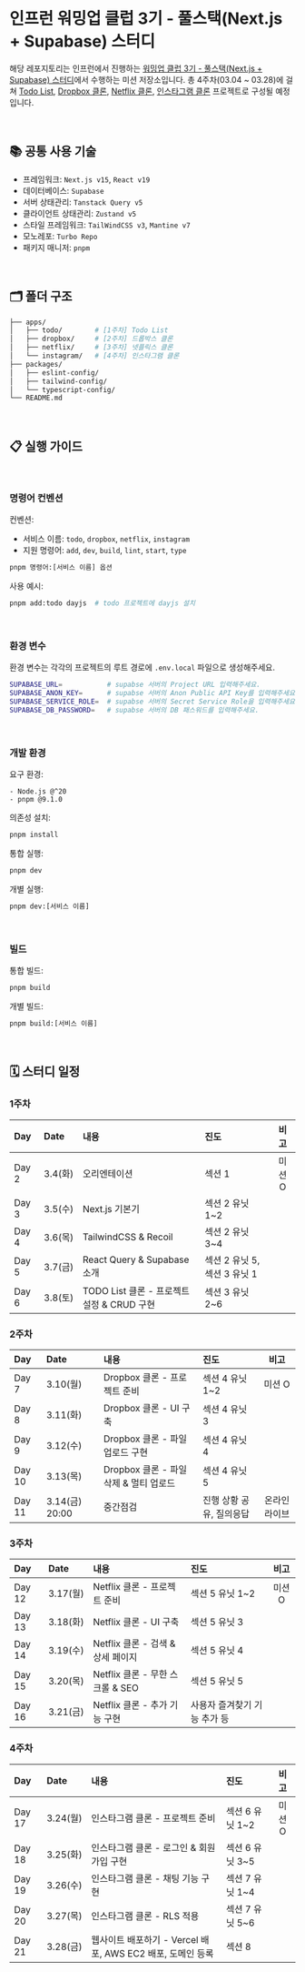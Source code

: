 # 인프런 워밍업 클럽 3기 - 풀스택(Next.js + Supabase) 스터디

해당 레포지토리는 인프런에서 진행하는 [워밍업 클럽 3기 - 풀스택(Next.js + Supabase) 스터디](https://www.inflearn.com/course/offline/warmup-club-3-fs)에서 수행하는 미션 저장소입니다. 총 4주차(03.04 ~ 03.28)에 걸쳐 [Todo List](/apps/todo/README.md), [Dropbox 클론](/apps/drop-box/README.md), [Netflix 클론](/apps/netflix/README.md), [인스타그램 클론](/apps/instagram/README.md) 프로젝트로 구성될 예정입니다.

<br />

## 📚 공통 사용 기술

- 프레임워크: `Next.js v15`, `React v19`
- 데이터베이스: `Supabase`
- 서버 상태관리: `Tanstack Query v5`
- 클라이언트 상태관리: `Zustand v5`
- 스타일 프레임워크: `TailWindCSS v3`, `Mantine v7`
- 모노레포: `Turbo Repo`
- 패키지 매니저: `pnpm`

<br />

## 🗂️ 폴더 구조

```bash
├── apps/
│   ├── todo/        # [1주차] Todo List
│   ├── dropbox/     # [2주차] 드롭박스 클론
│   ├── netflix/     # [3주차] 넷플릭스 클론
│   └── instagram/   # [4주차] 인스타그램 클론
├── packages/
│   ├── eslint-config/
│   ├── tailwind-config/
│   └── typescript-config/
└── README.md
```

<br />

## 📋 실행 가이드

<br />

### 명령어 컨벤션

컨벤션:

- 서비스 이름: `todo`, `dropbox`, `netflix`, `instagram`
- 지원 명령어: `add`, `dev`, `build`, `lint`, `start`, `type`

```bash
pnpm 명령어:[서비스 이름] 옵션
```

사용 예시:

```bash
pnpm add:todo dayjs  # todo 프로젝트에 dayjs 설치
```

<br />

### 환경 변수

환경 변수는 각각의 프로젝트의 루트 경로에 `.env.local` 파일으로 생성해주세요.

```bash
SUPABASE_URL=           # supabse 서버의 Project URL 입력해주세요.
SUPABASE_ANON_KEY=      # supabse 서버의 Anon Public API Key를 입력해주세요.
SUPABASE_SERVICE_ROLE=  # supabse 서버의 Secret Service Role을 입력해주세요.
SUPABASE_DB_PASSWORD=   # supabse 서버의 DB 패스워드를 입력해주세요.
```

<br />

### 개발 환경

요구 환경:

```text
- Node.js @^20
- pnpm @9.1.0
```

의존성 설치:

```bash
pnpm install
```

통합 실행:

```bash
pnpm dev
```

개별 실행:

```bash
pnpm dev:[서비스 이름]
```

<br />

### 빌드

통합 빌드:

```bash
pnpm build
```

개별 빌드:

```bash
pnpm build:[서비스 이름]
```

<br />

## 🗓️ 스터디 일정

### 1주차

| Day | Date | 내용 | 진도 | 비고 |
| :-- | :-- | :-- | :-- | :-: |
| Day 2 | 3.4(화) | 오리엔테이션 | 섹션 1 | 미션 O |
| Day 3 | 3.5(수) | Next.js 기본기 | 섹션 2 유닛 1\~2 |  |
| Day 4 | 3.6(목) | TailwindCSS & Recoil | 섹션 2 유닛 3\~4 |  |
| Day 5 | 3.7(금) | React Query & Supabase 소개 | 섹션 2 유닛 5, 섹션 3 유닛 1 |  |
| Day 6 | 3.8(토) | TODO List 클론 - 프로젝트 설정 & CRUD 구현 | 섹션 3 유닛 2\~6 |  |

### 2주차

| Day | Date | 내용 | 진도 | 비고 |
| :-- | :-- | :-- | :-- | :-: |
| Day 7 | 3.10(월) | Dropbox 클론 - 프로젝트 준비 | 섹션 4 유닛 1\~2 | 미션 O |
| Day 8 | 3.11(화) | Dropbox 클론 - UI 구축 | 섹션 4 유닛 3 |  |
| Day 9 | 3.12(수) | Dropbox 클론 - 파일 업로드 구현 | 섹션 4 유닛 4 |  |
| Day 10 | 3.13(목) | Dropbox 클론 - 파일 삭제 & 멀티 업로드 | 섹션 4 유닛 5 |  |
| Day 11 | 3.14(금) 20:00 | 중간점검 | 진행 상황 공유, 질의응답 | 온라인 라이브 |

### 3주차

| Day    | Date     | 내용                              | 진도                         |  비고  |
| :----- | :------- | :-------------------------------- | :--------------------------- | :----: |
| Day 12 | 3.17(월) | Netflix 클론 - 프로젝트 준비      | 섹션 5 유닛 1\~2             | 미션 O |
| Day 13 | 3.18(화) | Netflix 클론 - UI 구축            | 섹션 5 유닛 3                |        |
| Day 14 | 3.19(수) | Netflix 클론 - 검색 & 상세 페이지 | 섹션 5 유닛 4                |        |
| Day 15 | 3.20(목) | Netflix 클론 - 무한 스크롤 & SEO  | 섹션 5 유닛 5                |        |
| Day 16 | 3.21(금) | Netflix 클론 - 추가 기능 구현     | 사용자 즐겨찾기 기능 추가 등 |        |

### 4주차

| Day | Date | 내용 | 진도 | 비고 |
| :-- | :-- | :-- | :-- | :-: |
| Day 17 | 3.24(월) | 인스타그램 클론 - 프로젝트 준비 | 섹션 6 유닛 1\~2 | 미션 O |
| Day 18 | 3.25(화) | 인스타그램 클론 - 로그인 & 회원가입 구현 | 섹션 6 유닛 3\~5 |  |
| Day 19 | 3.26(수) | 인스타그램 클론 - 채팅 기능 구현 | 섹션 7 유닛 1\~4 |  |
| Day 20 | 3.27(목) | 인스타그램 클론 - RLS 적용 | 섹션 7 유닛 5\~6 |  |
| Day 21 | 3.28(금) | 웹사이트 배포하기 - Vercel 배포, AWS EC2 배포, 도메인 등록 | 섹션 8 |  |

<br />
